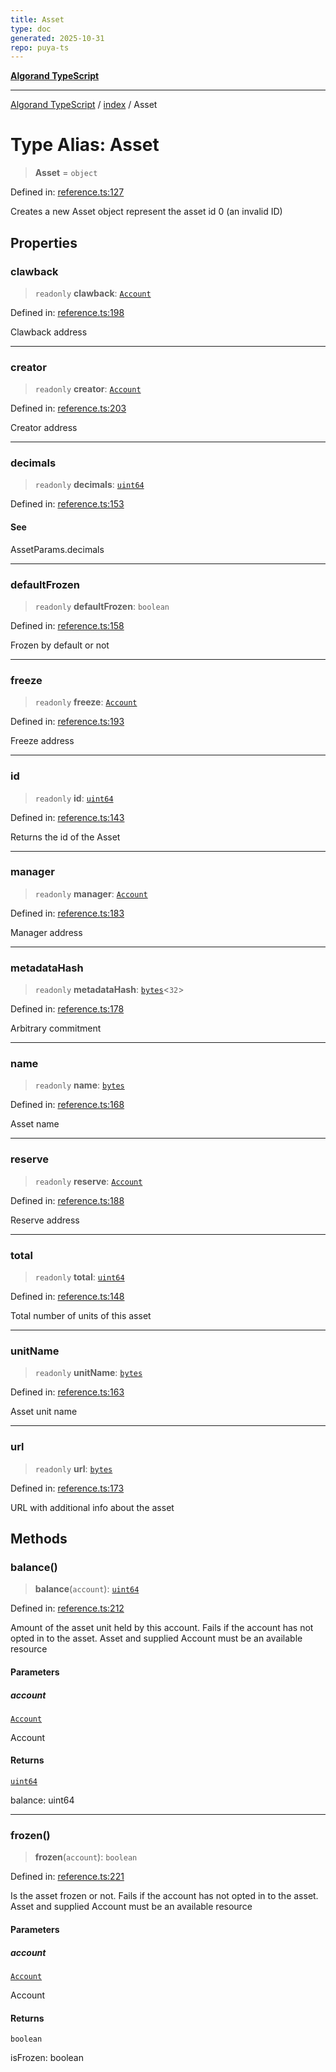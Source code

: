 ```yaml
---
title: Asset
type: doc
generated: 2025-10-31
repo: puya-ts
---
```

[**Algorand TypeScript**](../../README.md)

***

[Algorand TypeScript](../../modules.md) / [index](../README.md) / Asset

# Type Alias: Asset

> **Asset** = `object`

Defined in: [reference.ts:127](https://github.com/algorandfoundation/puya-ts/blob/main/packages/algo-ts/src/reference.ts#L127)

Creates a new Asset object represent the asset id 0 (an invalid ID)

## Properties

### clawback

> `readonly` **clawback**: [`Account`](Account.md)

Defined in: [reference.ts:198](https://github.com/algorandfoundation/puya-ts/blob/main/packages/algo-ts/src/reference.ts#L198)

Clawback address

***

### creator

> `readonly` **creator**: [`Account`](Account.md)

Defined in: [reference.ts:203](https://github.com/algorandfoundation/puya-ts/blob/main/packages/algo-ts/src/reference.ts#L203)

Creator address

***

### decimals

> `readonly` **decimals**: [`uint64`](uint64.md)

Defined in: [reference.ts:153](https://github.com/algorandfoundation/puya-ts/blob/main/packages/algo-ts/src/reference.ts#L153)

#### See

AssetParams.decimals

***

### defaultFrozen

> `readonly` **defaultFrozen**: `boolean`

Defined in: [reference.ts:158](https://github.com/algorandfoundation/puya-ts/blob/main/packages/algo-ts/src/reference.ts#L158)

Frozen by default or not

***

### freeze

> `readonly` **freeze**: [`Account`](Account.md)

Defined in: [reference.ts:193](https://github.com/algorandfoundation/puya-ts/blob/main/packages/algo-ts/src/reference.ts#L193)

Freeze address

***

### id

> `readonly` **id**: [`uint64`](uint64.md)

Defined in: [reference.ts:143](https://github.com/algorandfoundation/puya-ts/blob/main/packages/algo-ts/src/reference.ts#L143)

Returns the id of the Asset

***

### manager

> `readonly` **manager**: [`Account`](Account.md)

Defined in: [reference.ts:183](https://github.com/algorandfoundation/puya-ts/blob/main/packages/algo-ts/src/reference.ts#L183)

Manager address

***

### metadataHash

> `readonly` **metadataHash**: [`bytes`](bytes.md)\<`32`\>

Defined in: [reference.ts:178](https://github.com/algorandfoundation/puya-ts/blob/main/packages/algo-ts/src/reference.ts#L178)

Arbitrary commitment

***

### name

> `readonly` **name**: [`bytes`](bytes.md)

Defined in: [reference.ts:168](https://github.com/algorandfoundation/puya-ts/blob/main/packages/algo-ts/src/reference.ts#L168)

Asset name

***

### reserve

> `readonly` **reserve**: [`Account`](Account.md)

Defined in: [reference.ts:188](https://github.com/algorandfoundation/puya-ts/blob/main/packages/algo-ts/src/reference.ts#L188)

Reserve address

***

### total

> `readonly` **total**: [`uint64`](uint64.md)

Defined in: [reference.ts:148](https://github.com/algorandfoundation/puya-ts/blob/main/packages/algo-ts/src/reference.ts#L148)

Total number of units of this asset

***

### unitName

> `readonly` **unitName**: [`bytes`](bytes.md)

Defined in: [reference.ts:163](https://github.com/algorandfoundation/puya-ts/blob/main/packages/algo-ts/src/reference.ts#L163)

Asset unit name

***

### url

> `readonly` **url**: [`bytes`](bytes.md)

Defined in: [reference.ts:173](https://github.com/algorandfoundation/puya-ts/blob/main/packages/algo-ts/src/reference.ts#L173)

URL with additional info about the asset

## Methods

### balance()

> **balance**(`account`): [`uint64`](uint64.md)

Defined in: [reference.ts:212](https://github.com/algorandfoundation/puya-ts/blob/main/packages/algo-ts/src/reference.ts#L212)

Amount of the asset unit held by this account. Fails if the account has not
opted in to the asset.
Asset and supplied Account must be an available resource

#### Parameters

##### account

[`Account`](Account.md)

Account

#### Returns

[`uint64`](uint64.md)

balance: uint64

***

### frozen()

> **frozen**(`account`): `boolean`

Defined in: [reference.ts:221](https://github.com/algorandfoundation/puya-ts/blob/main/packages/algo-ts/src/reference.ts#L221)

Is the asset frozen or not. Fails if the account has not
opted in to the asset.
Asset and supplied Account must be an available resource

#### Parameters

##### account

[`Account`](Account.md)

Account

#### Returns

`boolean`

isFrozen: boolean
